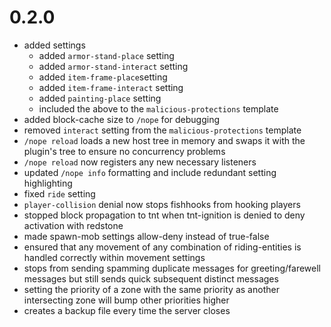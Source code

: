 # 0.2.0
- added settings
  - added `armor-stand-place` setting
  - added `armor-stand-interact` setting
  - added `item-frame-place`setting
  - added `item-frame-interact` setting
  - added `painting-place` setting
  - included the above to the `malicious-protections` template
- added block-cache size to `/nope` for debugging
- removed `interact` setting from the `malicious-protections` template
- `/nope reload` loads a new host tree in memory and swaps it with the 
  plugin's tree to ensure no concurrency problems 
- `/nope reload` now registers any new necessary listeners
- updated `/nope info` formatting and include redundant setting highlighting
- fixed `ride` setting
- `player-collision` denial now stops fishhooks from hooking players
- stopped block propagation to tnt when tnt-ignition is denied to deny
  activation with redstone
- made spawn-mob settings allow-deny instead of true-false
- ensured that any movement of any combination of riding-entities is handled
  correctly within movement settings
- stops from sending spamming duplicate messages for greeting/farewell messages
  but still sends quick subsequent distinct messages
- setting the priority of a zone with the same priority as another intersecting
  zone will bump other priorities higher
- creates a backup file every time the server closes
